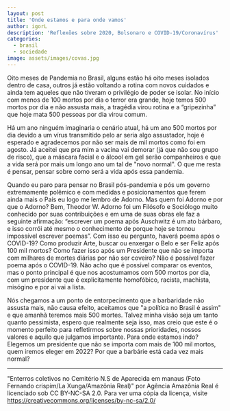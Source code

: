 ```yaml
---
layout: post
title: 'Onde estamos e para onde vamos'
author: igorL
description: 'Reflexões sobre 2020, Bolsonaro e COVID-19/Coronavírus'
categories:
  - brasil
  - sociedade
image: assets/images/covas.jpg
---
```


Oito meses de Pandemia no Brasil, alguns estão há oito meses isolados dentro de casa, outros já estão voltando a rotina com novos cuidados e ainda tem aqueles que não tiveram o privilégio de poder se isolar. No início com menos de 100 mortos por dia o terror era grande, hoje temos 500 mortos por dia e não assusta mais, a tragédia virou rotina e a “gripezinha” que hoje mata 500 pessoas por dia virou comum.

Há um ano ninguém imaginaria o cenário atual, há um ano 500 mortos por dia devido a um vírus transmitido pelo ar seria algo assustador, hoje é esperado e agradecemos por não ser mais de mil mortos como foi em agosto. Já aceitei que pra mim a vacina vai demorar (já que não sou grupo de risco), que a máscara facial e o álcool em gel serão companheiros e que a vida será por mais um longo ano um tal de "novo normal". O que me resta é pensar, pensar sobre como será a vida após essa pandemia.

Quando eu paro para pensar no Brasil pós-pandemia e pós um governo extremamente polêmico e com medidas e posicionamentos que ferem ainda mais o País eu logo me lembro de Adorno. Mas quem foi Adorno e por que o Adorno? Bem, Theodor W. Adorno foi um Filósofo e Sociólogo muito conhecido por suas contribuições e em uma de suas obras ele faz a seguinte afirmação: “escrever um poema após Auschwitz é um ato bárbaro, e isso corrói até mesmo o conhecimento de porque hoje se tornou impossível escrever poemas”. Com isso eu pergunto, haverá poema após o COVID-19? Como produzir Arte, buscar ou enxergar o Belo e ser Feliz após 100 mil mortos? Como fazer isso após um Presidente que não se importa com milhares de mortes diárias por não ser coveiro? Não é possível fazer poema após o COVID-19. Não acho que é possível comparar os eventos, mas o ponto principal é que nos acostumamos com 500 mortos por dia, com um presidente que é explicitamente homofóbico, racista, machista, misógino e por ai vai a lista.

Nós chegamos a um ponto de entorpecimento que a barbaridade não assusta mais, não causa efeito, aceitamos que "a política no Brasil é assim" e que amanhã teremos mais 500 mortes. Talvez minha visão seja um tanto quanto pessimista, espero que realmente seja isso, mas creio que este é o momento perfeito para refletirmos sobre nossas prioridades, nossos valores e aquilo que julgamos importante. Para onde estamos indo? Elegemos um presidente que não se importa com mais de 100 mil mortos, quem iremos eleger em 2022? Por que a barbárie está cada vez mais normal?

---

"Enterros coletivos no Cemitério N.S de Aparecida em manaus (Foto Fernando crispim/La Xunga/Amazônia Real)" por Agência Amazônia Real é licenciado sob CC BY-NC-SA 2.0. Para ver uma cópia da licença, visite https://creativecommons.org/licenses/by-nc-sa/2.0/
